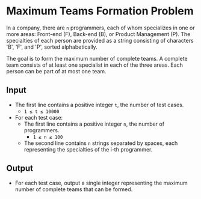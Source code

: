 # Maximum Teams Formation Problem

In a company, there are `n` programmers, each of whom specializes in one or more areas: Front-end (F), Back-end (B), or Product Management (P). The specialties of each person are provided as a string consisting of characters 'B', 'F', and 'P', sorted alphabetically.

The goal is to form the maximum number of complete teams. A complete team consists of at least one specialist in each of the three areas. Each person can be part of at most one team.

## Input
- The first line contains a positive integer `t`, the number of test cases.
    - `1 ≤ t ≤ 10000`
- For each test case:
    - The first line contains a positive integer `n`, the number of programmers.
        - `1 ≤ n ≤ 100`
    - The second line contains `n` strings separated by spaces, each representing the specialties of the i-th programmer.

## Output
- For each test case, output a single integer representing the maximum number of complete teams that can be formed.
